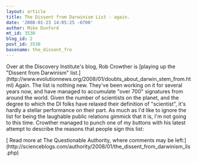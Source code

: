 ```yaml
---
layout: article
title: The Dissent from Darwinism List - again.
date: '2008-01-23 14:05:25 -0700'
author: Mike Dunford
mt_id: 3530
blog_id: 2
post_id: 3530
basename: the_dissent_fro
---
```

<p>
Over at the Discovery Institute's blog, Rob Crowther is [playing up the "Dissent from Darwinism" list.](http://www.evolutionnews.org/2008/01/doubts_about_darwin_stem_from.html) Again. The list is nothing new. They've been working on it for several years now, and have managed to accumulate "over 700" signatures from around the world. Given the number of scientists on the planet, and the degree to which the DI folks have relaxed their definition of "scientist", it's hardly a stellar performance on their part. As much as I'd like to ignore the list for being the laughable public relations gimmick that it is, I'm not going to this time. Crowther managed to punch one of my buttons   with his latest attempt to describe the reasons that people sign this list:
</p>

<p>[
Read more at The Questionable Authority, where comments may be left:](http://scienceblogs.com/authority/2008/01/the_dissent_from_darwinism_lis.php)</p>
